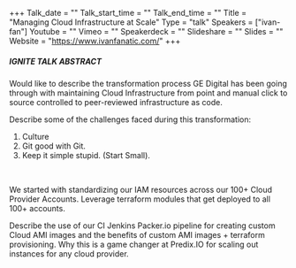 +++
Talk_date = ""
Talk_start_time = ""
Talk_end_time = ""
Title = "Managing Cloud Infrastructure at Scale"
Type = "talk"
Speakers = ["ivan-fan"]
Youtube = ""
Vimeo = ""
Speakerdeck = ""
Slideshare = ""
Slides = ""
Website = "https://www.ivanfanatic.com/"
+++

##### IGNITE TALK ABSTRACT

Would like to describe the transformation process GE Digital has been going through with maintaining Cloud Infrastructure from point and manual click to source controlled to peer-reviewed infrastructure as code.

Describe some of the challenges faced during this transformation: 

1. Culture 
2. Git good with Git. 
3. Keep it simple stupid. (Start Small). 
<br> 

We started with standardizing our IAM resources across our 100+ Cloud Provider Accounts. Leverage terraform modules that get deployed to all 100+ accounts.
<br>

Describe the use of our CI Jenkins Packer.io pipeline for creating custom Cloud AMI images and the benefits of custom AMI images + terraform provisioning. Why this is a game changer at Predix.IO for scaling out instances for any cloud provider.